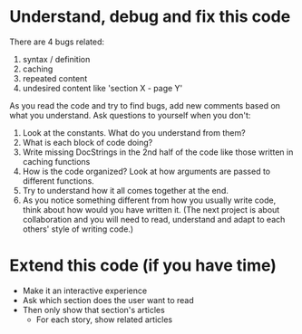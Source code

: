 # Understand, debug and fix this code

There are 4 bugs related:
1. syntax / definition
1. caching
1. repeated content
1. undesired content like 'section X - page Y'

As you read the code and try to find bugs, add new comments based on what you understand. Ask questions to yourself when you don't:
1. Look at the constants. What do you understand from them?
1. What is each block of code doing?
1. Write missing DocStrings in the 2nd half of the code like those written in caching functions
1. How is the code organized? Look at how arguments are passed to different functions.
1. Try to understand how it all comes together at the end.
1. As you notice something different from how you usually write code, think about how would you have written it. (The next project is about collaboration and you will need to read, understand and adapt to each others' style of writing code.)

# Extend this code (if you have time)

- Make it an interactive experience
- Ask which section does the user want to read
- Then only show that section's articles
    - For each story, show related articles
